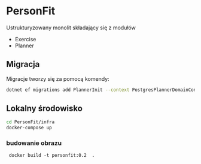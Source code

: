 # PersonFit

Ustrukturyzowany monolit składający się z modułów
- Exercise 
- Planner

## Migracja 
Migracje tworzy się za pomocą komendy:

```bash
dotnet ef migrations add PlannerInit --context PostgresPlannerDomainContext -p PersonFit.Domain.Planner --startup-project PersonFit
```

## Lokalny środowisko
```bash
cd PersonFit/infra
docker-compose up 
```

### budowanie obrazu
```shell
 docker build -t personfit:0.2  .
```